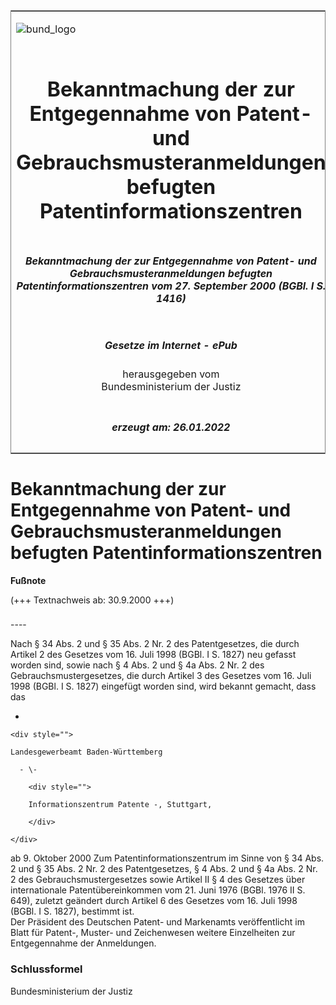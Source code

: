 <span id="DECKBLATT.html"></span>

<table border="0" frame="border" width="100%">

<tr valign="top">

<td align="left">

![bund\_logo](BfJ_2021_Web_de_de.gif)

</td>

<td align="right">

 

</td>

</tr>

<tr align="center" valign="middle">

<td colspan="2">

# Bekanntmachung der zur Entgegennahme von Patent- und Gebrauchsmusteranmeldungen befugten Patentinformationszentren

</td>

</tr>

<tr align="center" valign="middle">

<td colspan="2">

##### Bekanntmachung der zur Entgegennahme von Patent- und Gebrauchsmusteranmeldungen befugten Patentinformationszentren vom 27. September 2000 (BGBl. I S. 1416)

</td>

</tr>

<tr align="center" valign="middle">

<td colspan="2">

  
  

##### Gesetze im Internet - ePub  
  
herausgegeben vom  
Bundesministerium der Justiz

</td>

</tr>

<tr align="center" valign="bottom">

<td colspan="2">

  
  

##### erzeugt am: 26.01.2022

</td>

</tr>

</table>

<span id="BJNR141600000.html"></span>

# Bekanntmachung der zur Entgegennahme von Patent- und Gebrauchsmusteranmeldungen befugten Patentinformationszentren

<div>

  
**Fußnote**

<div class="jnhtml">

<div>

<div class="jurAbsatz">

(+++ Textnachweis ab: 30.9.2000 +++)

</div>

</div>

</div>

</div>

<span id="BJNR141600000BJNE000100305.html"></span>

###   
\----

<div>

<div class="jnhtml">

<div>

<div class="jurAbsatz">

Nach § 34 Abs. 2 und § 35 Abs. 2 Nr. 2 des Patentgesetzes, die durch
Artikel 2 des Gesetzes vom 16. Juli 1998 (BGBl. I S. 1827) neu gefasst
worden sind, sowie nach § 4 Abs. 2 und § 4a Abs. 2 Nr. 2 des
Gebrauchsmustergesetzes, die durch Artikel 3 des Gesetzes vom 16. Juli
1998 (BGBl. I S. 1827) eingefügt worden sind, wird bekannt gemacht, dass
das

  - 
    
    <div style="">
    
    Landesgewerbeamt Baden-Württemberg
    
      - \-
        
        <div style="">
        
        Informationszentrum Patente -, Stuttgart,
        
        </div>
    
    </div>

ab 9. Oktober 2000 Zum Patentinformationszentrum im Sinne von § 34 Abs.
2 und § 35 Abs. 2 Nr. 2 des Patentgesetzes, § 4 Abs. 2 und § 4a Abs. 2
Nr. 2 des Gebrauchsmustergesetzes sowie Artikel II § 4 des Gesetzes über
internationale Patentübereinkommen vom 21. Juni 1976 (BGBl. 1976 II S.
649), zuletzt geändert durch Artikel 6 des Gesetzes vom 16. Juli 1998
(BGBl. I S. 1827), bestimmt ist.  
Der Präsident des Deutschen Patent- und Markenamts veröffentlicht im
Blatt für Patent-, Muster- und Zeichenwesen weitere Einzelheiten zur
Entgegennahme der Anmeldungen.

</div>

</div>

</div>

</div>

<span id="BJNR141600000BJNE000200305.html"></span>

### Schlussformel  

<div>

<div class="jnhtml">

<div>

<div class="jurAbsatz">

Bundesministerium der Justiz

</div>

</div>

</div>

</div>
